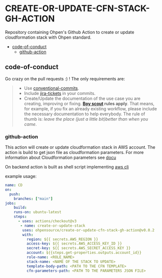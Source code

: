 # CREATE-OR-UPDATE-CFN-STACK-GH-ACTION

Repository containing Ohpen's Github Action to create or update cloudformation stack with Ohpen standard.

<!-- vscode-markdown-toc -->
* [code-of-conduct](#code-of-conduct)
	* [github-action](#github-action)

<!-- vscode-markdown-toc-config
	numbering=false
	autoSave=false
	/vscode-markdown-toc-config -->
<!-- /vscode-markdown-toc -->


## <a name='code-of-conduct'></a>code-of-conduct

Go crazy on the pull requests :) ! The only requirements are:

> - Use [conventional-commits](#check-conventional-commits).
> - Include [jira-tickets](#check-jira-tickets-commits) in your commits.
> - Create/Update the documentation of the use case you are creating, improving or fixing. **[Boy scout](https://biratkirat.medium.com/step-8-the-boy-scout-rule-robert-c-martin-uncle-bob-9ac839778385) rules apply**. That means, for example, if you fix an already existing workflow, please include the necessary documentation to help everybody. The rule of thumb is: _leave the place (just a little bit)better than when you came_.

### <a name='github-action'></a>github-action

This action will create or update cloudformation stack in AWS account. The action is build to get json file as cloudformation parameters. For more information about Cloudformation parameters see [docu](https://docs.aws.amazon.com/AWSCloudFormation/latest/UserGuide/parameters-section-structure.html)

On backend action is built as shell script implementing [aws cli](https://docs.aws.amazon.com/cli/latest/reference/cloudformation/index.html#cli-aws-cloudformation) 

example usage:

```yaml
name: CD
on:
  push:
    branches: ["main"]
jobs:
    build:
    runs-on: ubuntu-latest
    steps:
      - uses: actions/checkout@v3
       - name: create-or-update-stack
        uses: ohpensource/create-or-update-cfn-stack-gh-action@v0.0.2
        with:
          region: ${{ secrets.AWS_REGION }}
          access-key: ${{ secrets.AWS_ACCESS_KEY_ID }}
          secret-key: ${{ secrets.AWS_SECRET_ACCESS_KEY }}
          account: ${{steps.get-properties.outputs.account_id}}
          role-name: <ROLE_NAME>
          stack-name: <NAME OF THE STACK TO UPDATE>
          template-body-path: <PATH TO THE CFN TEMPLATE>
          cfn-parameters-path: <PATH TO THE PARAMETERS JSON FILE>
          
```